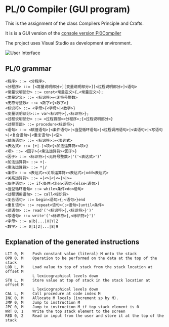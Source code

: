 # PL/0 Compiler (GUI program)

This is the assignment of the class Compilers Principle and Crafts. 

It is is a GUI version of the [console version Pl0Compiler](https://github.com/happen2me/PL0Compiler-Console)

The project uses Visual Studio as development environment.

![User Interface](https://imgur.com/download/hke0Wj6)

## PL/0 grammar

```
<程序> ::= <分程序>.
<分程序> ::= [<常量说明部分>][变量说明部分>][<过程说明部分>]<语句>
<常量说明部分> ::= const<常量定义>{,<常量定义>};
<常量定义> ::= <标识符>=<无符号整数>
<无符号整数> ::= <数字>{<数字>}
<标识符> ::= <字母>{<字母>|<数字>}
<变量说明部分>::= var<标识符>{,<标识符>};
<过程说明部分> ::= <过程首部><分程序>;{<过程说明部分>}
<过程首部> ::= procedure<标识符>;
<语句> ::= <赋值语句>|<条件语句>|<当型循环语句>|<过程调用语句>|<读语句>|<写语句>|<复合语句>|<重复语句>|<空>
<赋值语句> ::= <标识符>:=<表达式>
<表达式> ::= [+|-]<项>{<加法运算符><项>}
<项> ::= <因子>{<乘法运算符><因子>}
<因子> ::= <标识符>|<无符号整数>|'('<表达式>')‘
<加法运算符> ::= +|-
<乘法运算符> ::= *|/
<条件> ::= <表达式><关系运算符><表达式>|odd<表达式>
<关系运算符> ::= =|<>|<|<=|>|>=
<条件语句> ::= if<条件>then<语句>[else<语句>]
<当型循环语句> ::= while<条件>do<语句>
<过程调用语句> ::= call<标识符>
<复合语句> ::= begin<语句>{;<语句>}end
<重复语句> ::= repeat<语句>{;<语句>}until<条件>
<读语句> ::= read'('<标识符>{,<标识符>}')'
<写语句> ::= write'('<标识符>{,<标识符>}')'
<字母> ::= a|b|...|X|Y|Z
<数字> ::= 0|1|2|...|8|9
```

## Explanation of the generated instructions

```
LIT	0, M	Push constant value (literal) M onto the stack
OPR	0, M	Operation to be performed on the data at the top of the stack
LOD	L, M	Load value to top of stack from the stack location at offset M 
			L lexicographical levels down
STO	L, M	Store value at top of stack in the stack location at offset M 
			L lexicographical levels down
CAL	L, M	Call procedure at code index M
INC	0, M	Allocate M locals (increment sp by M).
JMP	0, M	Jump to instruction M
JPC	0, M	Jump to instruction M if top stack element is 0
WRT	0, 1	Write the top stack element to the screen
RED	0, 2	Read in input from the user and store it at the top of the stack
```

